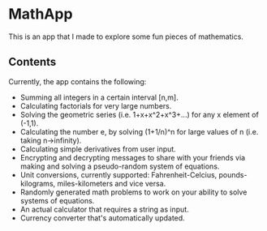 # MathApp
This is an app that I made to explore some fun pieces of mathematics.
## Contents
Currently, the app contains the following:
- Summing all integers in a certain interval [n,m].
- Calculating factorials for very large numbers.
- Solving the geometric series (i.e. 1+x+x^2+x^3+...) for any x element of (-1,1).
- Calculating the number e, by solving (1+1/n)^n for large values of n (i.e. taking n->infinity).
- Calculating simple derivatives from user input.
- Encrypting and decrypting messages to share with your friends via making and solving a pseudo-random system of equations.
- Unit conversions, currently supported: Fahrenheit-Celcius, pounds-kilograms, miles-kilometers and vice versa.
- Randomly generated math problems to work on your ability to solve systems of equations.
- An actual calculator that requires a string as input.
- Currency converter that's automatically updated.